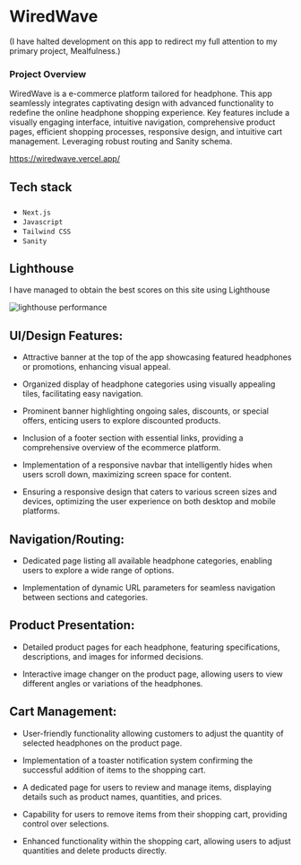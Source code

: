 
# WiredWave

(I have halted development on this app to redirect my full attention to my primary project, Mealfulness.)

### Project Overview

WiredWave is a e-commerce platform tailored for headphone. This app seamlessly integrates captivating design with advanced functionality to redefine the online headphone shopping experience. Key features include a visually engaging interface, intuitive navigation, comprehensive product pages, efficient shopping processes, responsive design, and intuitive cart management. Leveraging robust routing and Sanity schema.



https://wiredwave.vercel.app/

<h2 align="left">Tech stack</h2>

###

- `Next.js`
- `Javascript`
- `Tailwind CSS`
- `Sanity`

###



<h2 align="left">Lighthouse</h2>
I have managed to obtain the best scores on this site using Lighthouse

![lighthouse performance](https://i.imgur.com/L5BjVwr.png)




<h2 align="left">UI/Design Features:</h2>



   - Attractive banner at the top of the app showcasing featured headphones or promotions, enhancing visual appeal.

   - Organized display of headphone categories using visually appealing tiles, facilitating easy navigation.

   - Prominent banner highlighting ongoing sales, discounts, or special offers, enticing users to explore discounted products.

   - Inclusion of a footer section with essential links, providing a comprehensive overview of the ecommerce platform.

   - Implementation of a responsive navbar that intelligently hides when users scroll down, maximizing screen space for content.

   - Ensuring a responsive design that caters to various screen sizes and devices, optimizing the user experience on both desktop and mobile platforms.



<h2 align="left">Navigation/Routing:</h2>

   - Dedicated page listing all available headphone categories, enabling users to explore a wide range of options.

   - Implementation of dynamic URL parameters for seamless navigation between sections and categories.




<h2 align="left">Product Presentation:</h2>

   - Detailed product pages for each headphone, featuring specifications, descriptions, and images for informed decisions.

   - Interactive image changer on the product page, allowing users to view different angles or variations of the headphones.



<h2 align="left">Cart Management:</h2>

  - User-friendly functionality allowing customers to adjust the quantity of selected headphones on the product page.


  - Implementation of a toaster notification system confirming the successful addition of items to the shopping cart.

 
  - A dedicated page for users to review and manage items, displaying details such as product names, quantities, and prices.


  - Capability for users to remove items from their shopping cart, providing control over selections.


  - Enhanced functionality within the shopping cart, allowing users to adjust quantities and delete products directly.





